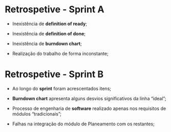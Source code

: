 # Retrospetive - Sprint A

* Inexistência de **definition of ready**;

* Inexistência de **definition of done**;

* Inexistência de **burndown chart**;

* Realização do trabalho de forma inconstante;

# Retrospetive - Sprint B

* Ao longo do **sprint** foram acrescentados itens;

* **Burndown chart** apresenta alguns desvios significativos da linha “ideal”;

* Processo de engenharia de **software** realizado apenas nos requisitos de módulos “tradicionais”;

* Falhas na integração do módulo de Planeamento com os restantes;